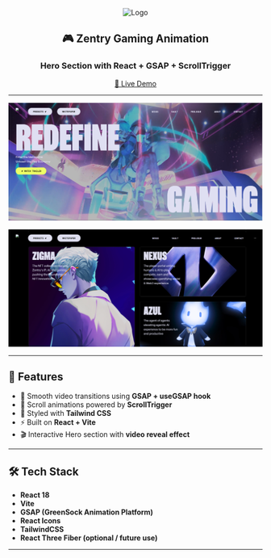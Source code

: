 <p align="center">
  <img src="https://raw.githubusercontent.com/arasur20/<repo-name>/main/public/img/zentry1.png" alt="Logo" width="120px" />
</p>

<h2 align="center">🎮 Zentry Gaming Animation</h2>
<h3 align="center">Hero Section with React + GSAP + ScrollTrigger</h3>

<p align="center">
  <a href="https://arasur20.github.io/Zentry/">🚀 Live Demo</a>
</p>

---

<p align="center">
  <img src="https://raw.githubusercontent.com/arasur20/Zentry/main/public/img/zentry1.png" alt="Zentry Preview 1" width="600" />
</p>

<p align="center">
  <img src="https://raw.githubusercontent.com/arasur20/Zentry/main/public/img/zentry2.png" alt="Zentry Preview 2" width="600" />
</p>

---

## 📌 Features
- 🎥 Smooth video transitions using **GSAP + useGSAP hook**
- 🔄 Scroll animations powered by **ScrollTrigger**
- 🎨 Styled with **Tailwind CSS**
- ⚡ Built on **React + Vite**
- 🎬 Interactive Hero section with **video reveal effect**

---

## 🛠️ Tech Stack
- **React 18**
- **Vite**
- **GSAP (GreenSock Animation Platform)**
- **React Icons**
- **TailwindCSS**
- **React Three Fiber (optional / future use)**

---
